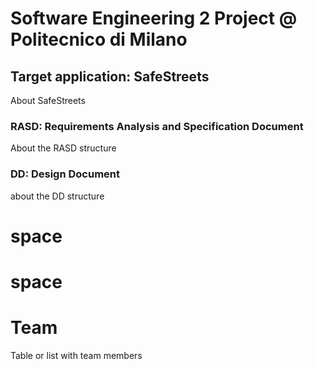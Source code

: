 # Software Engineering 2 Project @ Politecnico di Milano
## Target application: SafeStreets
About SafeStreets
### RASD: Requirements Analysis and Specification Document
About the RASD structure
### DD: Design Document
about the DD structure
# space
# space
# Team
Table or list with team members
